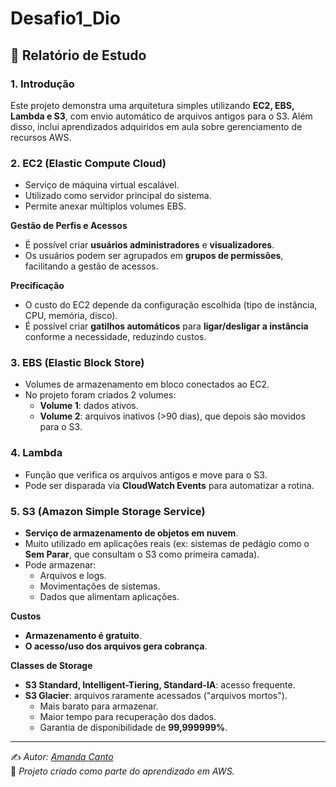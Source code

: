 # Desafio1_Dio
## 📑 Relatório de Estudo

### 1. Introdução
Este projeto demonstra uma arquitetura simples utilizando **EC2, EBS, Lambda e S3**, com envio automático de arquivos antigos para o S3. Além disso, inclui aprendizados adquiridos em aula sobre gerenciamento de recursos AWS.

### 2. EC2 (Elastic Compute Cloud)
- Serviço de máquina virtual escalável.  
- Utilizado como servidor principal do sistema.  
- Permite anexar múltiplos volumes EBS.  

**Gestão de Perfis e Acessos**
- É possível criar **usuários administradores** e **visualizadores**.  
- Os usuários podem ser agrupados em **grupos de permissões**, facilitando a gestão de acessos.  

**Precificação**
- O custo do EC2 depende da configuração escolhida (tipo de instância, CPU, memória, disco).  
- É possível criar **gatilhos automáticos** para **ligar/desligar a instância** conforme a necessidade, reduzindo custos.  

### 3. EBS (Elastic Block Store)
- Volumes de armazenamento em bloco conectados ao EC2.  
- No projeto foram criados 2 volumes:
  - **Volume 1**: dados ativos.  
  - **Volume 2**: arquivos inativos (>90 dias), que depois são movidos para o S3.  

### 4. Lambda
- Função que verifica os arquivos antigos e move para o S3.  
- Pode ser disparada via **CloudWatch Events** para automatizar a rotina.  

### 5. S3 (Amazon Simple Storage Service)
- **Serviço de armazenamento de objetos em nuvem**.  
- Muito utilizado em aplicações reais (ex: sistemas de pedágio como o **Sem Parar**, que consultam o S3 como primeira camada).  
- Pode armazenar:
  - Arquivos e logs.  
  - Movimentações de sistemas.  
  - Dados que alimentam aplicações.  

**Custos**
- **Armazenamento é gratuito**.  
- **O acesso/uso dos arquivos gera cobrança**.  

**Classes de Storage**
- **S3 Standard, Intelligent-Tiering, Standard-IA**: acesso frequente.  
- **S3 Glacier**: arquivos raramente acessados ("arquivos mortos").  
  - Mais barato para armazenar.  
  - Maior tempo para recuperação dos dados.  
  - Garantia de disponibilidade de **99,999999%**.  

---

✍️ *Autor: [Amanda Canto](https://github.com/AmandaCanto)*  
📅 *Projeto criado como parte do aprendizado em AWS.*
